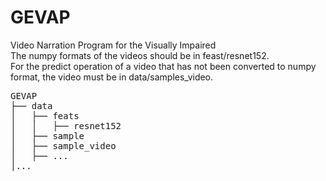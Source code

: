 # GEVAP
Video Narration Program for the Visually Impaired <br /> 
The numpy formats of the videos should be in feast/resnet152.<br />
For the predict operation of a video that has not been converted to numpy format, the video must be in data/samples_video.<br />
<pre>
GEVAP
├── data                      
│   ├── feats
│   │   ├── resnet152
│   ├── sample                    
│   ├── sample_video                            
│   ├── ...                                       
│...  
</pre>
